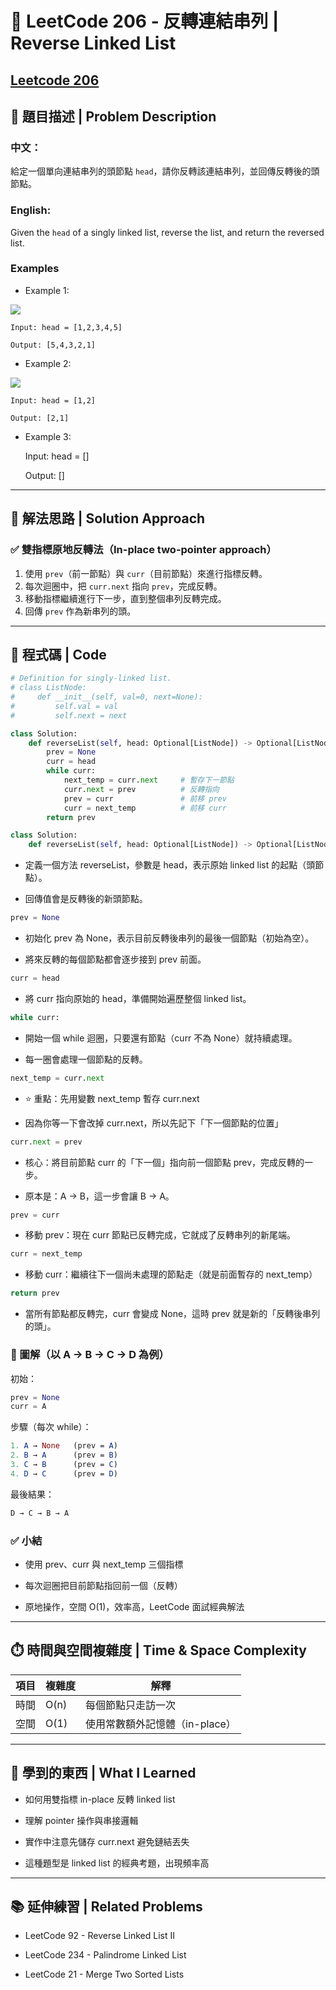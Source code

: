 # 🔁 LeetCode 206 - 反轉連結串列 | Reverse Linked List

[Leetcode 206](https://leetcode.com/problems/reverse-linked-list/)
---

## 📘 題目描述 | Problem Description

### 中文：
給定一個單向連結串列的頭節點 `head`，請你反轉該連結串列，並回傳反轉後的頭節點。

### English:
Given the `head` of a singly linked list, reverse the list, and return the reversed list.

### Examples
- Example 1:

![](../images/206_rev1ex1.jpg)

    Input: head = [1,2,3,4,5]

    Output: [5,4,3,2,1]

- Example 2:

![](../images/206_rev1ex2.jpg)  

    Input: head = [1,2]

    Output: [2,1]

- Example 3:

    Input: head = []

    Output: []

---

## 🧠 解法思路 | Solution Approach

### ✅ 雙指標原地反轉法（In-place two-pointer approach）

1. 使用 `prev`（前一節點）與 `curr`（目前節點）來進行指標反轉。
2. 每次迴圈中，把 `curr.next` 指向 `prev`，完成反轉。
3. 移動指標繼續進行下一步，直到整個串列反轉完成。
4. 回傳 `prev` 作為新串列的頭。

---

## 🧾 程式碼 | Code

```python
# Definition for singly-linked list.
# class ListNode:
#     def __init__(self, val=0, next=None):
#         self.val = val
#         self.next = next

class Solution:
    def reverseList(self, head: Optional[ListNode]) -> Optional[ListNode]:
        prev = None
        curr = head
        while curr:
            next_temp = curr.next     # 暫存下一節點
            curr.next = prev          # 反轉指向
            prev = curr               # 前移 prev
            curr = next_temp          # 前移 curr
        return prev
```

```python
class Solution:
    def reverseList(self, head: Optional[ListNode]) -> Optional[ListNode]:
```
- 定義一個方法 reverseList，參數是 head，表示原始 linked list 的起點（頭節點）。

- 回傳值會是反轉後的新頭節點。

```python
prev = None
```
- 初始化 prev 為 None，表示目前反轉後串列的最後一個節點（初始為空）。

- 將來反轉的每個節點都會逐步接到 prev 前面。

```python
curr = head
```
- 將 curr 指向原始的 head，準備開始遍歷整個 linked list。

```python
while curr:
```
- 開始一個 while 迴圈，只要還有節點（curr 不為 None）就持續處理。

- 每一圈會處理一個節點的反轉。

```python
next_temp = curr.next
```
- ⭐ 重點：先用變數 next_temp 暫存 curr.next

- 因為你等一下會改掉 curr.next，所以先記下「下一個節點的位置」

```python
curr.next = prev
```
- 核心：將目前節點 curr 的「下一個」指向前一個節點 prev，完成反轉的一步。

- 原本是：A → B，這一步會讓 B → A。

```python
prev = curr
```
- 移動 prev：現在 curr 節點已反轉完成，它就成了反轉串列的新尾端。

```python
curr = next_temp
```
- 移動 curr：繼續往下一個尚未處理的節點走（就是前面暫存的 next_temp）

```python
return prev
```
- 當所有節點都反轉完，curr 會變成 None，這時 prev 就是新的「反轉後串列的頭」。

### 📘 圖解（以 A → B → C → D 為例）
初始：
```python
prev = None
curr = A
```

步驟（每次 while）：
```mathematica
1. A → None   (prev = A)
2. B → A      (prev = B)
3. C → B      (prev = C)
4. D → C      (prev = D)
```

最後結果：
```css
D → C → B → A
```

### ✅ 小結
- 使用 prev、curr 與 next_temp 三個指標

- 每次迴圈把目前節點指回前一個（反轉）

- 原地操作，空間 O(1)，效率高，LeetCode 面試經典解法

---

## ⏱️ 時間與空間複雜度 | Time & Space Complexity
| 項目 | 複雜度  | 解釋                  |
| -- | ---- | ------------------- |
| 時間 | O(n) | 每個節點只走訪一次           |
| 空間 | O(1) | 使用常數額外記憶體（in-place） |

---

## 📌 學到的東西 | What I Learned
- 如何用雙指標 in-place 反轉 linked list

- 理解 pointer 操作與串接邏輯

- 實作中注意先儲存 curr.next 避免鏈結丟失

- 這種題型是 linked list 的經典考題，出現頻率高

---

## 📚 延伸練習 | Related Problems
- LeetCode 92 - Reverse Linked List II

- LeetCode 234 - Palindrome Linked List

- LeetCode 21 - Merge Two Sorted Lists